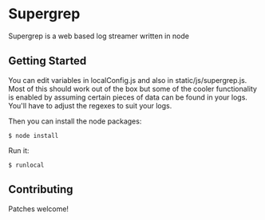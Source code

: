 # Supergrep

Supergrep is a web based log streamer written in node

## Getting Started

You can edit variables in localConfig.js and also in static/js/supergrep.js. Most of this should work out of the box but some of the cooler functionality is enabled by assuming certain pieces of data can be found in your logs.  You'll have to adjust the regexes to suit your logs.

Then you can install the node packages:

    $ node install

Run it:

    $ runlocal

## Contributing

Patches welcome!
